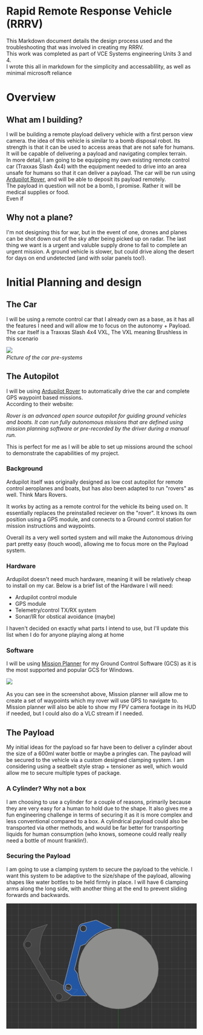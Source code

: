 
# Rapid Remote Response Vehicle (RRRV)
This Markdown document details the design process used and the troubleshooting that was involved in creating my RRRV.  
This work was completed as part of VCE Systems engineering Units 3 and 4.  
I wrote this all in markdown for the simplicity and accessablility, as well as minimal microsoft reliance

# Overview
## What am I building?
I will be building a remote playload delivery vehicle with a first person view camera. the idea of this vehicle is similar to a bomb disposal robot. Its strength is that it can be used to access areas that are not safe for humans. It will be capable of delivering a payload and navigating complex terrain.  
In more detail, I am going to be equipping my own existing remote control car (Traxxas Slash 4x4) with the equipment needed to drive into an area unsafe for humans so that it can deliver a payload. The car will be run using [Ardupilot Rover](https://ardupilot.org/rover/), and will be able to deposit its payload remotely.  
The payload in question will not be a bomb, I promise. Rather it will be medical supplies or food.  
Even if 
## Why not a plane?
I'm not designing this for war, but in the event of one, drones and planes can be shot down out of the sky after being picked up on radar. The last thing we want is a urgent and valuble supply drone to fail to complete an urgent mission. A ground vehicle is slower, but could drive along the desert for days on end undetected (and with solar panels too!).  
# Initial Planning and design 
## The Car 
I will be using a remote control car that I already own as a base, as it has all the features I need and will allow me to focus on the autonomy + Payload.   
The car itself is a Traxxas Slash 4x4 VXL, The VXL meaning Brushless in this scenario

![](https://lh3.googleusercontent.com/cCvXNmqAJQ-Dzde6Edks9Jgcj7sBC_KAo0_wGmh6R-JNMMeAL0P5p_DAWde3b8YiSKtgVkuWM6rpzyeH77Pm35y30xxK-fpQv64y8bZr0GqIGiZyVgs8SOBW173tsOYG5bb0Bzg_VqCsZa3A8IKvnbJjsRLAkWzcedbbvzvXfQaDtdLyuD2dtpHmqYCJ2huL6yCtL1Lvz9MUIKdnny4SO4rXSJYtKarYt0j2UVLjObjb8sBBcidYbHesRW0CjaQ9eNNxwhGmfa5eLCRzgEZoWd5Sr68XB_qBzL2O3Yn7ly7fFERdwxHGQF4XTnSCfq2P6ZYSpEHLkqsSZZzK7Nm_FwICf1S071HIsIt2NgllapRoXOauZLz7k25R7HXRanPbonoyLTWaJA7SjvTZ7_B6i-FJIcsUzPElK729iMZtwo3t54w5d-4rfPNC0TixWHhWna4Hv49gUcMfYLT3MNmX_n2VZPQSyBy45MvSUvBHErS8AuLyIeGc9gY71JLdDTCkIVwa_wjOxutOXE4zE_tWubxW0xLMJYoVQQQLVekeMYtdXsGOuA45APB331n7sB6Xp56kNV-P3MsZD9HL85dC6URxeC3f1sLSvc05SbFpA6ZHpv-YL5MnXsMGwu0om-PWRLInmZtAcjbZjXU_471v37jW0ZE7MH2UCEV5MYWE7H4lFvqIqtk9tLbE7jEJgEjkZlmljgDR8OFUuReqiVYm9Fy5vc_aCQ0UixOvgtojGsRKgwrGhsa_v9izNZ78skEPBCiUsmhMY7P9btSyjMSFQXnKRweO4iZ_mOdFRM1OpyJDXIvnrilnoAqplHU3X7mxO1X8iBTSUgvoJesRud7Ews1GOXbLYjyFYzo4pW-JTXjg57V0mUbY9CBF1G9-tX5DQdVo_Pk1XPFqjKhhqf6CPwtinrSfJsopKeQtH3xoHt6jS43AQshPaFftVbE6VvDxVOc8GpEyf9Hi_Q0RjAST6Ug=w1510-h1133-s-no?authuser=0)  
<i>Picture of the car pre-systems</i>  

## The Autopilot 
I will be using [Ardupilot Rover](https://ardupilot.org/rover/) to automatically drive the car and complete GPS waypoint based missions.  
According to their website:   

<i>Rover is an advanced open source autopilot for guiding ground vehicles and boats. It can run fully autonomous missions that are defined using mission planning software or pre-recorded by the driver during a manual run.</i>

This is perfect for me as I will be able to set up missions around the school to demonstrate the capabilities of my project. 

### Background
Ardupilot itself was originally designed as low cost autopilot for remote control aeroplanes and boats, but has also been adapted to run "rovers" as well. Think Mars Rovers. 

It works by acting as a remote control for the vehicle its being used on. It essentially replaces the preinstalled reciever on the "rover". It knows its own position using a GPS module, and connects to a Ground control station for mission instructions and waypoints. 

Overall its a very well sorted system and will make the Autonomous driving part pretty easy (touch wood), allowing me to focus more on the Payload system.

### Hardware
Ardupilot doesn't need much hardware, meaning it will be relatively cheap to install on my car. Below is a brief list of the Hardware I will need:  

- Ardupilot control module
- GPS module
- Telemetry/control TX/RX system
- Sonar/IR for obstical avoidance (maybe)

I haven't decided on exactly what parts I intend to use, but I'll update this list when I do for anyone playing along at home

### Software
I will be using [Mission Planner](https://ardupilot.org/planner/index.html#home) for my Ground Control Software (GCS) as it is the most supported and popular GCS for Windows. 

<img src='https://ardupilot.org/planner/_images/mission_planner_screen_flight_plan.jpg'>

As you can see in the screenshot above, Mission planner will allow me to create a set of waypoints which my rover will use GPS to navigate to. Mission planner will also be able to show my FPV camera footage in its HUD if needed, but I could also do a VLC stream if I needed.

## The Payload
My initial ideas for the payload so far have been to deliver a cylinder about the size of a 600ml water bottle or maybe a pringles can. The payload will be secured to the vehicle via a custom designed clamping system. I am considering using a seatbelt style strap + tensioner as well, which would allow me to secure multiple types of package. 

### A Cylinder? Why not a box
I am choosing to use a cylinder for a couple of reasons, primarily because they are very easy for a human to hold due to the shape. It also gives me a fun engineering challenge in terms of securing it as it is more complex and less conventional compared to a box. A cylindrical payload could also be transported via other methods, and would be far better for transporting liquids for human consumption (who knows, someone could really really need a bottle of mount franklin!). 
### Securing the Payload
I am going to use a clamping system to secure the payload to the vehicle. I want this system to be adaptive to the size/shape of the payload, allowing shapes like water bottles to be held firmly in place. I will have 6 clamping arms along the long side, with another thing at the end to prevent sliding forwards and backwards.

<img src='./media/clampdemo1.png'>